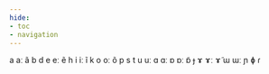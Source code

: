 ```yaml
---
hide:
- toc
- navigation
---
```

a
aː
ã
b
d
e
eː
ẽ
h
i
iː
ĩ
k
o
oː
õ
p
s
t
u
uː
ɑ
ɑː
ɒ
ɒː
ɒ̃
ɟ
ɤ
ɤː
ɤ̃
ɯ
ɯː
ɲ
ɸ
ɾ
